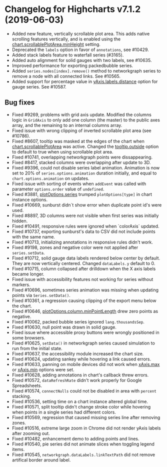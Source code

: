 # Changelog for Highcharts v7.1.2 (2019-06-03)

- Added new feature, vertically scrollable plot area. This adds native scrolling features vertically, and is enabled using the [chart.scrollablePlotArea.minHeight](https://api.highcharts.com/highcharts/chart.scrollablePlotArea.minHeight) setting.
- Deprecated the `labels` option in favor of `annotations`, see #10429.
- Added stack labels feature to waterfall series (#3165).
- Added auto alignment for solid gauges with two labels, see #10635.
- Improved performance for exporting packedbubble series.
- Added `series.nodes[index].remove()` method to networkgraph series to remove a node with all connected links. See #10565.
- Added support for percentage value in [yAxis.labels.distance](https://api.highcharts.com/highcharts/yAxis.labels.distance) option for gauge series. See #10587.

## Bug fixes
- Fixed #9269, problems with grid axis update. Modified the columns logic in `GridAxis` to only add one column (the master) to the public axes array, and the remaining to an internal columns array.
- Fixed issue with wrong clipping of inverted scrollable plot area (see #10786).
- Fixed #8607, tooltip was masked at the edges of the chart when [chart.scrollablePlotArea](https://api.highcharts.com/highcharts/chart.scrollablePlotArea) was active. Changed the [tooltip.outside](https://api.highcharts.com/highcharts/tooltip.outside) option to default to true when using scrollable plot area.
- Fixed #10741, overlapping networkgraph points were dissappearing.
- Fixed #8417, stacked columns were overlapping after update to 3D.
- Fixed #9396, could not disable series label animation. Animation is now set to 20% of `series.options.animation` duration initially, and equal to `chart.options.animation` on updates.
- Fixed issue with sorting of events when `addEvent` was called with parameter `options.order` value of `undefined`.
- Fixed #3881, [plotOptions.series](https://api.highcharts.com/highcharts/plotOptions.series) trumped `plotOptions[type]` in chart instance options.
- Fixed #10669, sunburst didn´t show error when duplicate point id's were used.
- Fixed #8897, 3D columns were not visible when first series was initially hidden.
- Fixed #10491, responsive rules were ignored when \`colorAxis\` updated.
- Fixed #10737, exporting sunburst's data to CSV did not include points with the same name.
- Fixed #10713, initializing annotations in responsive rules didn't work.
- Fixed #9198, zones and negative color were not applied after `series.setData`.
- Fixed #10712, solid gauge data labels rendered below center by default. They are now vertically centered. Changed `dataLabels.y` default to 0.
- Fixed #10715, column collapsed after drilldown when the X axis labels became longer.
- Fixed issue with accessibility features not working for series without markers.
- Fixed #10696, sometimes series animation was missing when updating points via `Series.setData()`.
- Fixed #10361, a regression causing clipping of the export menu below the chart.
- Fixed #10646, [plotOptions.column.minPointLength](https://api.highcharts.com/highcharts/plotOptions.column.minPointLength) drew zero points as negative.
- Fixed #10062, packed bubble series ignored `lang.thousandsSep`.
- Fixed #10630, null point was drawn in solid gauge.
- Fixed issue where accessible proxy buttons were wrongly positioned in some browsers.
- Fixed #10625, `setData()` in networkgraph series caused simulation to run from the initial state.
- Fixed #10637, the accessibility module increased the chart size.
- Fixed #10624, updating sankey while hovering a link caused errors.
- Fixed #10633, panning on mobile devices did not work when [xAxis.max](https://api.highcharts.com/highcharts/xAxis.max) or [xAxis.min](https://api.highcharts.com/highcharts/xAxis.min) options were set.
- Fixed #10628, adding annotations in chart's callback threw errors.
- Fixed #10572, `dataRefreshRate` didn't work properly for Google Spreadsheets.
- Fixed #10574, `connectNulls` could not be disabled in area with `percent` stacking.
- Fixed #10536, setting time on a chart instance altered global time.
- Fixed #10571, split tooltip didn't change stroke color while hovering when points in a single series had different colors.
- Fixed #10569, regression that caused missing series line after removing zones.
- Fixed #10516, extreme large zoom in Chrome did not render yAxis labels after zooming out.
- Fixed #10482, enhancement demo to adding points and lines.
- Fixed #10540, pie series did not animate slices when toggling legend items.
- Fixed #10545, `networkgraph.dataLabels.linkTextPath` did not remove artifical border around label.
